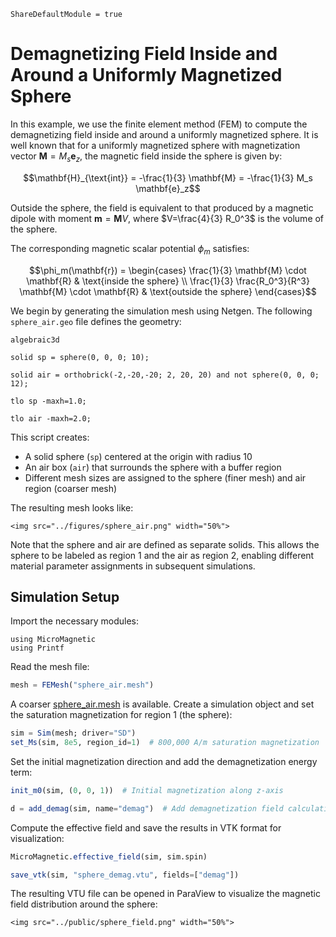 ```@meta
ShareDefaultModule = true
```

# Demagnetizing Field Inside and Around a Uniformly Magnetized Sphere

In this example, we use the finite element method (FEM) to compute the demagnetizing field inside and around a uniformly magnetized sphere. 
It is well known that for a uniformly magnetized sphere with magnetization vector $\mathbf{M} = M_s \mathbf{e}_z$, the magnetic field inside 
the sphere is given by:

```math
\mathbf{H}_{\text{int}} = -\frac{1}{3} \mathbf{M} = -\frac{1}{3} M_s \mathbf{e}_z
```

Outside the sphere, the field is equivalent to that produced by a magnetic dipole with moment $\mathbf{m} = \mathbf{M} V$, 
where $V=\frac{4}{3} R_0^3$ is the volume of the sphere.

The corresponding magnetic scalar potential $\phi_m$ satisfies:

```math
\phi_m(\mathbf{r}) = 
\begin{cases}
\frac{1}{3} \mathbf{M} \cdot \mathbf{R} & \text{inside the sphere} \\
\frac{1}{3} \frac{R_0^3}{R^3} \mathbf{M} \cdot \mathbf{R} & \text{outside the sphere}
\end{cases}
```

We begin by generating the simulation mesh using Netgen. The following `sphere_air.geo` file defines the geometry:

```
algebraic3d

solid sp = sphere(0, 0, 0; 10);

solid air = orthobrick(-2,-20,-20; 2, 20, 20) and not sphere(0, 0, 0; 12);

tlo sp -maxh=1.0;

tlo air -maxh=2.0;
```

This script creates:
- A solid sphere (`sp`) centered at the origin with radius 10
- An air box (`air`) that surrounds the sphere with a buffer region
- Different mesh sizes are assigned to the sphere (finer mesh) and air region (coarser mesh)

The resulting mesh looks like:

```@raw html
<img src="../figures/sphere_air.png" width="50%">
```

Note that the sphere and air are defined as separate solids. This allows the sphere to be labeled as region 1 and the air as region 2, 
enabling different material parameter assignments in subsequent simulations.

## Simulation Setup

Import the necessary modules:

```@example
using MicroMagnetic
using Printf
```

Read the mesh file:

```julia
mesh = FEMesh("sphere_air.mesh")
```

A coarser [sphere_air.mesh](https://github.com/MagneticSimulation/MicroMagnetic.jl/tree/master/test/fem/meshes/sphere_air.mesh) is available.
Create a simulation object and set the saturation magnetization for region 1 (the sphere):

```julia
sim = Sim(mesh; driver="SD")
set_Ms(sim, 8e5, region_id=1)  # 800,000 A/m saturation magnetization
```

Set the initial magnetization direction and add the demagnetization energy term:

```julia
init_m0(sim, (0, 0, 1))  # Initial magnetization along z-axis

d = add_demag(sim, name="demag")  # Add demagnetization field calculation
```

Compute the effective field and save the results in VTK format for visualization:

```julia
MicroMagnetic.effective_field(sim, sim.spin)

save_vtk(sim, "sphere_demag.vtu", fields=["demag"])
```

The resulting VTU file can be opened in ParaView to visualize the magnetic field distribution around the sphere:

```@raw html
<img src="../public/sphere_field.png" width="50%">
```
